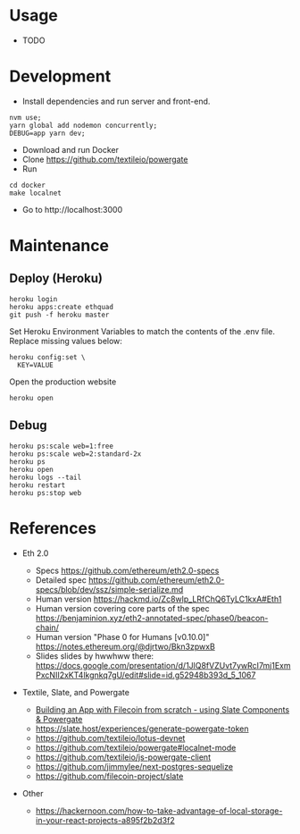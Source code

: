# Usage

* TODO

# Development

* Install dependencies and run server and front-end.
```
nvm use;
yarn global add nodemon concurrently;
DEBUG=app yarn dev;
```

* Download and run Docker
* Clone https://github.com/textileio/powergate
* Run
```
cd docker
make localnet
```

* Go to http://localhost:3000

# Maintenance

## Deploy (Heroku)

```
heroku login
heroku apps:create ethquad
git push -f heroku master
```

Set Heroku Environment Variables to match the contents of the .env file. Replace missing values below:
```
heroku config:set \
  KEY=VALUE
```

Open the production website
```
heroku open
```

## Debug

```
heroku ps:scale web=1:free
heroku ps:scale web=2:standard-2x
heroku ps
heroku open
heroku logs --tail
heroku restart
heroku ps:stop web
```

# References

* Eth 2.0
  * Specs https://github.com/ethereum/eth2.0-specs
  * Detailed spec https://github.com/ethereum/eth2.0-specs/blob/dev/ssz/simple-serialize.md
  * Human version https://hackmd.io/Zc8wlp_LRfChQ6TyLC1kxA#Eth1
  * Human version covering core parts of the spec https://benjaminion.xyz/eth2-annotated-spec/phase0/beacon-chain/
  * Human version "Phase 0 for Humans [v0.10.0]" https://notes.ethereum.org/@djrtwo/Bkn3zpwxB
  * Slides slides by hwwhww there: https://docs.google.com/presentation/d/1JlQ8fVZUvt7ywRcI7mj1ExmPxcNII2xKT4lkgnkq7gU/edit#slide=id.g52948b393d_5_1067

* Textile, Slate, and Powergate
  * [Building an App with Filecoin from scratch - using Slate Components & Powergate](https://www.youtube.com/watch?v=FJjPMKRy8xQ)
  * https://slate.host/experiences/generate-powergate-token
  * https://github.com/textileio/lotus-devnet
  * https://github.com/textileio/powergate#localnet-mode
  * https://github.com/textileio/js-powergate-client
  * https://github.com/jimmylee/next-postgres-sequelize
  * https://github.com/filecoin-project/slate

* Other
  * https://hackernoon.com/how-to-take-advantage-of-local-storage-in-your-react-projects-a895f2b2d3f2